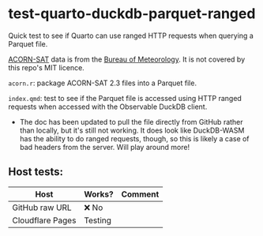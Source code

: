 # test-quarto-duckdb-parquet-ranged
Quick test to see if Quarto can use ranged HTTP requests when querying a Parquet file.

[ACORN-SAT](http://www.bom.gov.au/climate/data/acorn-sat) data is from the [Bureau of Meteorology](http://www.bom.gov.au). It is not covered by this repo's MIT licence. 

`acorn.r`: package ACORN-SAT 2.3 files into a Parquet file.

`index.qmd`: test to see if the Parquet file is accessed using HTTP ranged requests when accessed with the Observable DuckDB client.
  - The doc has been updated to pull the file directly from GitHub rather than locally, but it's still not working. It does look like DuckDB-WASM has the ability to do ranged requests, though, so this is likely a case of bad headers from the server. Will play around more!
  

## Host tests:

**Host**         | **Works?** | **Comment**
-----------------|------------|--------------
GitHub raw URL   | ❌ No      |
Cloudflare Pages | Testing    | 

